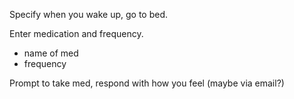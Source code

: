 Specify when you wake up, go to bed.

Enter medication and frequency.
* name of med
* frequency

Prompt to take med, respond with how you feel (maybe via email?)
